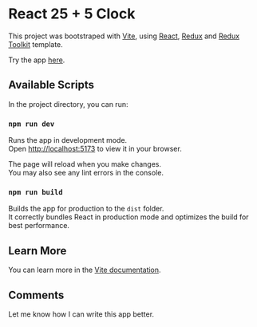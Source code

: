 # React 25 + 5 Clock

This project was bootstraped with [Vite](https://vitejs.dev/), using [React](https://reactjs.org/), [Redux](https://redux.js.org/) and [Redux Toolkit](https://redux-toolkit.js.org/) template.

Try the app [here](https://fcc-25-5-clock-ap.netlify.app/).

## Available Scripts

In the project directory, you can run:

### `npm run dev`

Runs the app in development mode.\
Open [http://localhost:5173](http://localhost:5173) to view it in your browser.

The page will reload when you make changes.\
You may also see any lint errors in the console.

### `npm run build`

Builds the app for production to the `dist` folder.\
It correctly bundles React in production mode and optimizes the build for best performance.

## Learn More

You can learn more in the [Vite documentation](https://vitejs.dev/guide/).

## Comments

Let me know how I can write this app better.
